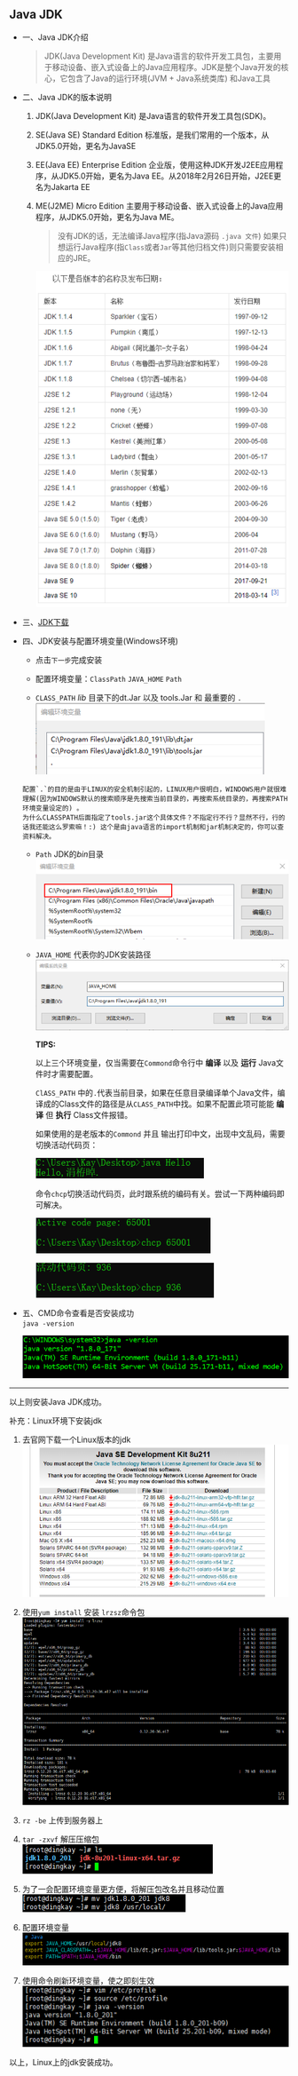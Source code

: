 ## Java JDK

* 一、Java JDK介绍

  > JDK(Java Development Kit) 是Java语言的软件开发工具包，主要用于移动设备、嵌入式设备上的Java应用程序。JDK是整个Java开发的核心，它包含了Java的运行环境(JVM + Java系统类库) 和Java工具

* 二、Java JDK的版本说明

  1. JDK(Java Development Kit) 是Java语言的软件开发工具包(SDK)。

  2. SE(Java SE) Standard Edition 标准版，是我们常用的一个版本，从JDK5.0开始，更名为JavaSE

  3. EE(Java EE) Enterprise Edition 企业版，使用这种JDK开发J2EE应用程序，从JDK5.0开始，更名为Java EE。从2018年2月26日开始，J2EE更名为Jakarta EE

  4. ME(J2ME) Micro Edition 主要用于移动设备、嵌入式设备上的Java应用程序，从JDK5.0开始，更名为Java ME。

     >没有JDK的话，无法编译Java程序(指Java源码 ``` .java 文件 ```) 如果只想运行Java程序(指```Class```或者```Jar```等其他归档文件)则只需要安装相应的JRE。

     ![JDK各个版本的名称及发布日期](..\images\JavaJDK\JDK各个版本的名称及发布日期.png)

* 三、[JDK下载](https://www.oracle.com/technetwork/java/javase/downloads/index.html)

* 四、JDK安装与配置环境变量(Windows环境)

  * 点击```下一步```完成安装

  * 配置环境变量：`ClassPath` `JAVA_HOME` `Path`

  * `CLASS_PATH` *lib* 目录下的dt.Jar 以及 tools.Jar 和 最重要的 `.`<br>![CLASS_PATH](..\images\JavaJDK\Java-ClassPath.png)<br>
   ```
   配置`.`的目的是由于LINUX的安全机制引起的，LINUX用户很明白，WINDOWS用户就很难理解(因为WINDOWS默认的搜索顺序是先搜索当前目录的，再搜索系统目录的，再搜索PATH环境变量设定的) 。
   为什么CLASSPATH后面指定了tools.jar这个具体文件？不指定行不行？显然不行，行的话我还能这么罗索嘛！:) 这个是由java语言的import机制和jar机制决定的，你可以查资料解决。
   ```

  * `Path` JDK的*bin*目录<br>![Path](..\images\JavaJDK\JavaPath.png)

  * `JAVA_HOME` 代表你的JDK安装路径<br>![JAVA_HOME](images\JavaJDK\JavaHome.png)

    **TIPS:**

    以上三个环境变量，仅当需要在`Commond`命令行中 **编译** 以及 **运行** Java文件时才需要配置。

    `ClASS_PATH` 中的`.`代表当前目录，如果在任意目录编译单个Java文件，编译成的Class文件的路径是从`CLASS_PATH`中找。如果不配置此项可能能 **编译** 但 **执行** Class文件报错。

    如果使用的是老版本的`Commond` 并且 输出打印中文，出现中文乱码，需要切换活动代码页：

    ![中文乱码](images\JavaJDK\CMD中文乱码.png)

    命令`chcp`切换活动代码页，此时跟系统的编码有关。尝试一下两种编码即可解决。

    ![UTF-8编码](images\JavaJDK\chcp切换活动代码页65001-UTF-8.png)

    ![GBK编码](images\JavaJDK\chcp切换活动代码页936-GBK.png)

* 五、CMD命令查看是否安装成功<br>
  `java -version`

  ![CMD查询JDK版本信息](images\JavaJDK\CMD查询JDK版本信息.png)

---

以上则安装Java JDK成功。

补充：Linux环境下安装jdk

1. 去官网下载一个Linux版本的jdk
![](images/JavaJDK/Linux版本jdk.png)

2. 使用`yum install` 安装 `lrzsz`命令包![](images/JavaJDK/安装lrzsz.png)

3. `rz -be` 上传到服务器上

4. `tar -zxvf` 解压压缩包<br>![](images/JavaJDK/解压jdk.png)
   
5. 为了一会配置环境变量更方便，将解压包改名并且移动位置<br>![](images/JavaJDK/改名并移动位置.png)

6. 配置环境变量<br>![](images/JavaJDK/Linux系统Java环境变量.png)

7. 使用命令刷新环境变量，使之即刻生效![](images/JavaJDK/配置结束.png)

以上，Linux上的jdk安装成功。